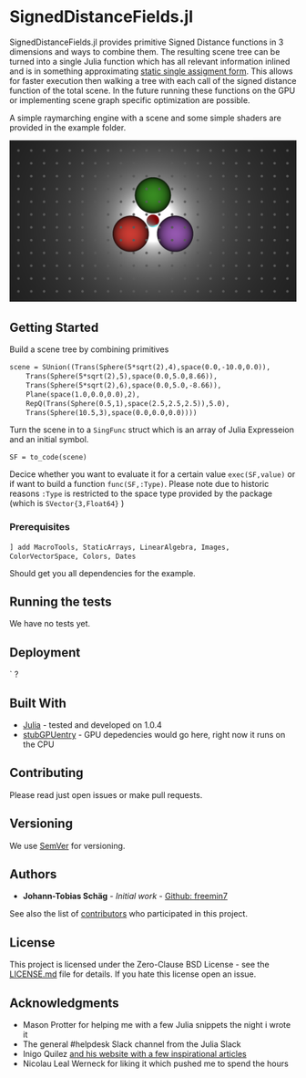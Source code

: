 # SignedDistanceFields.jl

SignedDistanceFields.jl provides primitive Signed Distance functions in 3 dimensions and ways to combine them. The resulting scene tree can be turned into a single Julia function which has all relevant information inlined and is in something approximating [static single assigment form](https://en.wikipedia.org/wiki/Static_single_assignment_form). This allows for faster execution then walking a tree with each call of the signed distance function of the total scene.
In the future running these functions on the GPU or implementing scene graph specific optimization are possible.

A simple raymarching engine with a scene and some simple shaders are provided in the example folder. 

![Written in Julia](https://github.com/freemin7/SignedDistanceFields.jl/raw/master/example/raytracer/myPic-3.png)


## Getting Started

Build a scene tree by combining primitives 
```
scene = SUnion((Trans(Sphere(5*sqrt(2),4),space(0.0,-10.0,0.0)),
    Trans(Sphere(5*sqrt(2),5),space(0.0,5.0,8.66)),
    Trans(Sphere(5*sqrt(2),6),space(0.0,5.0,-8.66)),
    Plane(space(1.0,0.0,0.0),2),
    RepQ(Trans(Sphere(0.5,1),space(2.5,2.5,2.5)),5.0),
    Trans(Sphere(10.5,3),space(0.0,0.0,0.0))))
```
Turn the scene in to a `SingFunc` struct which is an array of Julia Expresseion and an initial symbol.
```
SF = to_code(scene)
```
Decice whether you want to evaluate it for a certain value `exec(SF,value)` or if want to build a function `func(SF,:Type)`. Please note due to historic reasons `:Type` is restricted to the space type provided by the package (which is `SVector{3,Float64}` )

### Prerequisites

```
] add MacroTools, StaticArrays, LinearAlgebra, Images, ColorVectorSpace, Colors, Dates
```
Should get you all dependencies for the example.


## Running the tests

We have no tests yet.


## Deployment
`
?

## Built With

* [Julia](https://julialang.org/) - tested and developed on 1.0.4
* [stubGPUentry]() - GPU depedencies would go here, right now it runs on the CPU

## Contributing

Please read just open issues or make pull requests.

## Versioning

We use [SemVer](http://semver.org/) for versioning.

## Authors

* **Johann-Tobias Schäg** - *Initial work* - [Github: freemin7](https://github.com/freemin7)

See also the list of [contributors](https://github.com/freemin7/SignedDistanceFields.jl/graphs/contributors) who participated in this project.

## License

This project is licensed under the Zero-Clause BSD License - see the [LICENSE.md](LICENSE.md) file for details. If you hate this license open an issue.

## Acknowledgments

* Mason Protter for helping me with a few Julia snippets the night i wrote it
* The general #helpdesk Slack channel from the Julia Slack 
* Inigo Quilez [and his website with a few inspirational articles](https://iquilezles.org/index.html)
* Nicolau Leal Werneck for liking it which pushed me to spend the hours
